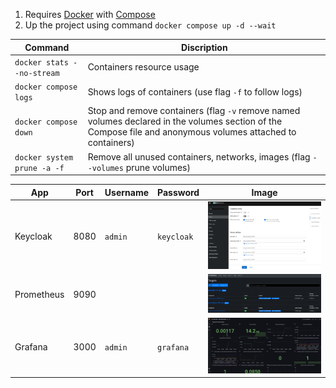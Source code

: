 1. Requires [Docker](https://docs.docker.com/engine/install/) with [Compose](https://github.com/docker/compose/releases/latest)
2. Up the project using command `docker compose up -d --wait`

| Command | Discription
|-|-
| `docker stats --no-stream` | Containers resource usage
| `docker compose logs` | Shows logs of containers (use flag `-f` to follow logs)
| `docker compose down` | Stop and remove containers (flag `-v` remove named volumes declared in the volumes section of the Compose file and anonymous volumes attached to containers)
| `docker system prune -a -f` | Remove all unused containers, networks, images (flag `--volumes` prune volumes)

| App | Port | Username | Password | Image
|-|-|-|-|-
| Keycloak | 8080 | `admin` | `keycloak` | ![Keycloak Grafana Client in the realm test](./images/keycloak.jpg)
| Prometheus | 9090 | | | ![Prometheus Targets](./images/prometheus.jpg)
| Grafana | 3000 | `admin` | `grafana` | ![Grafana Keycloak Dashboard](./images/grafana.png)
